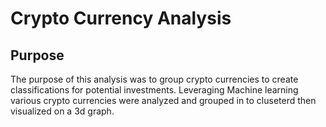 # Crypto Currency Analysis
## Purpose
The purpose of this analysis was to group crypto currencies to create classifications for potential investments. Leveraging Machine learning various crypto currencies were analyzed and grouped in to cluseterd then visualized on a 3d graph. 
